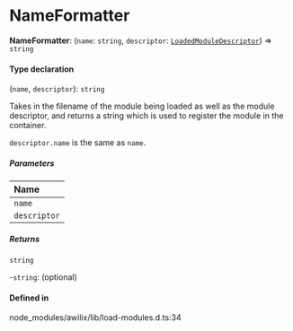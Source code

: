 # NameFormatter

 **NameFormatter**: (`name`: `string`, `descriptor`: [`LoadedModuleDescriptor`](../interfaces/LoadedModuleDescriptor.md)) => `string`

#### Type declaration

(`name`, `descriptor`): `string`

Takes in the filename of the module being loaded as well as the module descriptor,
and returns a string which is used to register the module in the container.

`descriptor.name` is the same as `name`.

##### Parameters

| Name |
| :------ |
| `name` | `string` |
| `descriptor` | [`LoadedModuleDescriptor`](../interfaces/LoadedModuleDescriptor.md) |

##### Returns

`string`

-`string`: (optional) 

#### Defined in

node_modules/awilix/lib/load-modules.d.ts:34
